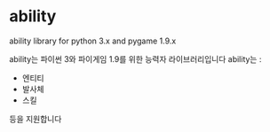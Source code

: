 # ability
ability library for python 3.x and pygame 1.9.x

ability는 파이썬 3와 파이게임 1.9를 위한 능력자 라이브러리입니다
ability는 :
- 엔티티
- 발사체
- 스킬

등을 지원합니다
